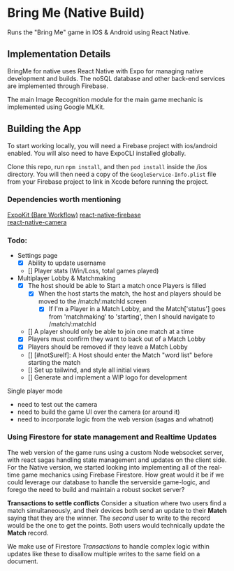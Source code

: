 # Bring Me (Native Build)
Runs the "Bring Me" game in IOS & Android using React Native. 

## Implementation Details
BringMe for native uses React Native with Expo for managing native development and builds. The noSQL database and other back-end services are implemented through Firebase. 

The main Image Recognition module for the main game mechanic is implemented using Google MLKit. 

## Building the App 
To start working locally, you will need a Firebase project with ios/android enabled. You will also need to have ExpoCLI installed globally.  

Clone this repo, run `npm install`, and then `pod install` inside the /ios directory. You will then need a copy of the `GoogleService-Info.plist` file from your Firebase project to link in Xcode before running the project.

### Dependencies worth mentioning 
[ExpoKit (Bare Workflow)](https://docs.expo.io/expokit/eject/)
[react-native-firebase](https://rnfirebase.io/)  
[react-native-camera](https://react-native-community.github.io/react-native-camera/docs/rncamera)  

### Todo:
- Settings page
  - [X] Ability to update username
  - [] Player stats (Win/Loss, total games played)
- Multiplayer Lobby & Matchmaking
  - [x] The host should be able to Start a match once Players is filled
    - [x] When the host starts the match, the host and players should be moved to the /match/:matchId screen
      - [x] If I'm a Player in a Match Lobby, and the Match['status'] goes from 'matchmaking' to 'starting', then I should navigate to /match/:matchId
  - [] A player should only be able to join one match at a time
  - [X] Players must confirm they want to back out of a Match Lobby 
  - [X] Players should be removed if they leave a Match Lobby
  - [] [#notSureIf]: A Host should enter the Match "word list" before starting the match
  - [] Set up tailwind, and style all initial views
  - [] Generate and implement a WIP logo for development

Single player mode
  - need to test out the camera
  - need to build the game UI over the camera (or around it)
  - need to incorporate logic from the web version (sagas and whatnot)

### Using Firestore for state management and Realtime Updates
The web version of the game runs using a custom Node websocket server, with react sagas handling state management and updates on the client side. For the Native version, we started looking into implementing all of the real-time game mechanics using Firebase Firestore. How great would it be if we could leverage our database to handle the serverside game-logic, and forego the need to build and maintain a robust socket server?

__Transactions to settle conflicts__
Consider a situation where two users find a match simultaneously, and their devices both send an update to their __Match__ saying that they are the winner. The _second_ user to write to the record would be the one to get the points. Both users would technically update the __Match__ record. 

We make use of Firestore _Transactions_ to handle complex logic within updates like these to disallow multiple writes to the same field on a document.
